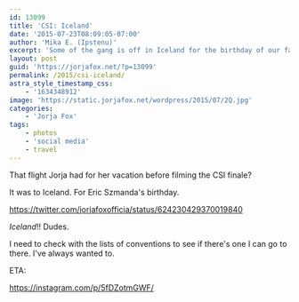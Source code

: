 ```yaml
---
id: 13099
title: 'CSI: Iceland'
date: '2015-07-23T08:09:05-07:00'
author: 'Mika E. (Ipstenu)'
excerpt: 'Some of the gang is off in Iceland for the birthday of our favorite Nord, Eric.'
layout: post
guid: 'https://jorjafox.net/?p=13099'
permalink: /2015/csi-iceland/
astra_style_timestamp_css:
    - '1634348912'
image: 'https://static.jorjafox.net/wordpress/2015/07/2Q.jpg'
categories:
    - 'Jorja Fox'
tags:
    - photos
    - 'social media'
    - travel
---
```


That flight Jorja had for her vacation before filming the CSI finale?

It was to Iceland. For Eric Szmanda's birthday.

https://twitter.com/jorjafoxofficia/status/624230429370019840

_Iceland_!! Dudes.

I need to check with the lists of conventions to see if there's one I can go to there. I've always wanted to.

ETA:

https://instagram.com/p/5fDZotmGWF/

